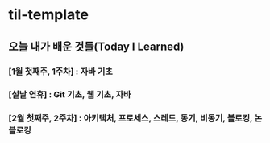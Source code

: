 # til-template

## 오늘 내가 배운 것들(Today I Learned)

### [1월 첫째주, 1주차] : 자바 기초
### [설날 연휴] : Git 기초, 웹 기초, 자바
### [2월 첫째주, 2주차] : 아키택처, 프로세스, 스레드, 동기, 비동기, 블로킹, 논블로킹
